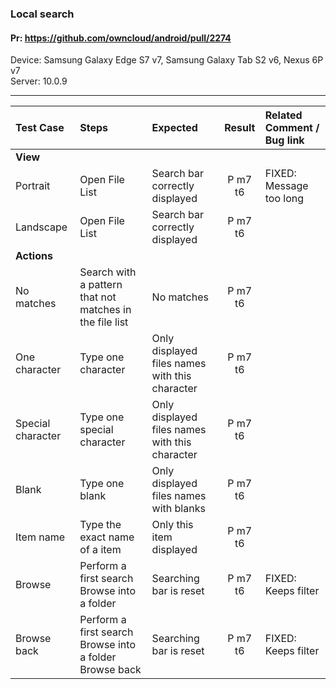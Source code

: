 ###  Local search

#### Pr: https://github.com/owncloud/android/pull/2274

Device: Samsung Galaxy Edge S7 v7, Samsung Galaxy Tab S2 v6, Nexus 6P v7<br>
Server: 10.0.9

---

 
| Test Case | Steps | Expected | Result | Related Comment / Bug link |
| :-------- | :---- | :------- | :----: | :------------------------- | 
|**View**||||||
| Portrait  | Open File List | Search bar correctly displayed | P m7 t6|  FIXED: Message too long |
| Landscape | Open File List | Search bar correctly displayed | P m7 t6 |  |  |
|**Actions**||||||
| No matches | Search with a pattern that not matches in the file list | No matches | P m7 t6 |
| One character | Type one character | Only displayed files names with this character |  P m7 t6 | |
| Special character | Type one special character | Only displayed files names with this character | P m7 t6 | |
| Blank | Type one blank | Only displayed files names with blanks | P m7 t6 | |
| Item name | Type the exact name of a item | Only this item displayed | P m7 t6| |
| Browse | Perform a first search<br>Browse into a folder | Searching bar is reset | P m7 t6| FIXED: Keeps filter | |
| Browse back | Perform a first search<br>Browse into a folder<br>Browse back | Searching bar is reset | P m7 t6| FIXED: Keeps filter |

